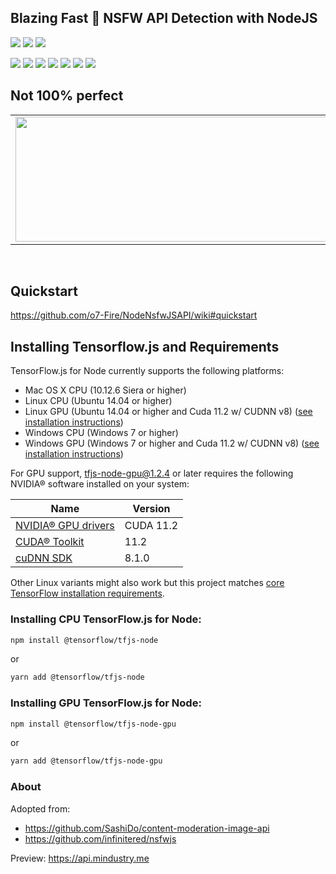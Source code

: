 ## Blazing Fast 🚀 NSFW API Detection with NodeJS
![](https://img.shields.io/librariesio/github/o7-Fire/NodeNsfwJSAPI?style=flat-square)
![](https://img.shields.io/github/workflow/status/o7-Fire/NodeNsfwJSAPI/Node.js%20CI?event=push&style=flat-square)
![](https://img.shields.io/github/v/release/o7-Fire/NodeNsfwJSAPI?style=flat-square)

![](https://img.shields.io/github/license/o7-Fire/NodeNsfwJSAPI?style=flat-square)
![](https://img.shields.io/github/stars/o7-Fire/NodeNsfwJSAPI?style=flat-square)
![](https://img.shields.io/github/forks/o7-Fire/NodeNsfwJSAPI?style=flat-square)
![](https://img.shields.io/github/contributors/o7-Fire/NodeNsfwJSAPI?style=flat-square)
![](https://img.shields.io/github/repo-size/o7-Fire/NodeNsfwJSAPI?style=flat-square)
![](https://img.shields.io/github/languages/code-size/o7-Fire/NodeNsfwJSAPI?style=flat-square)
![](https://img.shields.io/github/languages/top/o7-Fire/NodeNsfwJSAPI?style=flat-square)

## Not 100% perfect

<table align="center">
  <tbody>
    <tr>
      <td align="center">
          <img src="https://cdn.discordapp.com/attachments/840041811384860708/872865181213032518/unknown.png" width="500" height="200"/>
        </td>
      <td align="center">
          <img src="https://cdn.discordapp.com/attachments/840041811384860708/872867517125771355/unknown.png" width="500" height="200"/>
      </td>
      <td align="center">
          <img src="https://user-images.githubusercontent.com/49940811/204942756-bd220b3b-0c84-4433-8d55-6c8dbeec2dea.png" width="500" height="200"/>
      </td>
      <td align="center">
          <img src="https://user-images.githubusercontent.com/49940811/204943613-580e107f-9ca4-4435-b7b7-44309ab55161.png" width="500" height="200"/>
      </td>
      <td align="center">
          <img src="https://cdn.discordapp.com/attachments/997385080047673415/1000561451938881566/unknown.png" width="500" height="200"/>
      </td>
    </tr>
  </tbody>
</table>
<br />


## Quickstart

https://github.com/o7-Fire/NodeNsfwJSAPI/wiki#quickstart

## Installing Tensorflow.js and Requirements

TensorFlow.js for Node currently supports the following platforms:

- Mac OS X CPU (10.12.6 Siera or higher)
- Linux CPU (Ubuntu 14.04 or higher)
- Linux GPU (Ubuntu 14.04 or higher and Cuda 11.2 w/ CUDNN
  v8) ([see installation instructions](https://www.tensorflow.org/install/gpu#software_requirements))
- Windows CPU (Windows 7 or higher)
- Windows GPU (Windows 7 or higher and Cuda 11.2 w/ CUDNN
  v8) ([see installation instructions](https://www.tensorflow.org/install/gpu#windows_setup))

For GPU support, tfjs-node-gpu@1.2.4 or later requires the following NVIDIA® software installed on your system:

| Name | Version |
|---|---|
| [NVIDIA® GPU drivers](https://www.nvidia.com/Download/index.aspx) | CUDA 11.2 |
| [CUDA® Toolkit](https://developer.nvidia.com/cuda-toolkit-archive) | 11.2 |
| [cuDNN SDK](https://developer.nvidia.com/cudnn) | 8.1.0 |

Other Linux variants might also work but this project
matches [core TensorFlow installation requirements](https://www.tensorflow.org/install/source).

### Installing CPU TensorFlow.js for Node:

```bash
npm install @tensorflow/tfjs-node
```

or

```bash
yarn add @tensorflow/tfjs-node
```

### Installing GPU TensorFlow.js for Node:

```bash
npm install @tensorflow/tfjs-node-gpu
```

or

```bash
yarn add @tensorflow/tfjs-node-gpu
```

### About

Adopted from:

- https://github.com/SashiDo/content-moderation-image-api
- https://github.com/infinitered/nsfwjs

Preview:
https://api.mindustry.me
